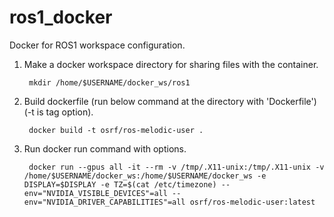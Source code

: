 # ros1_docker
Docker for ROS1 workspace configuration.

1. Make a docker workspace directory for sharing files with the container.

		mkdir /home/$USERNAME/docker_ws/ros1

2. Build dockerfile (run below command at the directory with 'Dockerfile') (-t is tag option).

		docker build -t osrf/ros-melodic-user .

3. Run docker run command with options.

		docker run --gpus all -it --rm -v /tmp/.X11-unix:/tmp/.X11-unix -v /home/$USERNAME/docker_ws:/home/$USERNAME/docker_ws -e DISPLAY=$DISPLAY -e TZ=$(cat /etc/timezone) --env="NVIDIA_VISIBLE_DEVICES"=all --env="NVIDIA_DRIVER_CAPABILITIES"=all osrf/ros-melodic-user:latest
